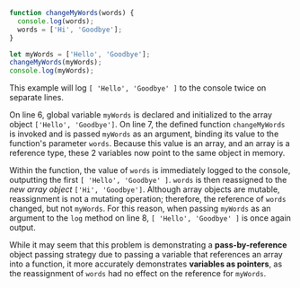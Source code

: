 ```js
function changeMyWords(words) {
  console.log(words);
  words = ['Hi', 'Goodbye'];
}

let myWords = ['Hello', 'Goodbye'];
changeMyWords(myWords);
console.log(myWords);
```

This example will log `[ 'Hello', 'Goodbye' ]` to the console twice on separate lines.

On line 6, global variable `myWords` is declared and initialized to the array object `['Hello', 'Goodbye']`. On line 7, the defined function `changeMyWords` is invoked and is passed `myWords` as an argument, binding its value to the function's parameter `words`. Because this value is an array, and an array is a reference type, these 2 variables now point to the same object in memory.

Within the function, the value of `words` is immediately logged to the console, outputting the first `[ 'Hello', 'Goodbye' ]`. `words` is then reassigned to the *new array object* `['Hi', 'Goodbye']`. Although array objects are mutable, reassignment is not a mutating operation; therefore, the reference of `words` changed, but not `myWords`. For this reason, when passing `myWords` as an argument to the `log` method on line 8, `[ 'Hello', 'Goodbye' ]` is once again output.

While it may seem that this problem is demonstrating a **pass-by-reference** object passing strategy due to passing a variable that references an array into a function, it more accurately demonstrates **variables as pointers**, as the reassignment of `words` had no effect on the reference for `myWords`.